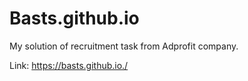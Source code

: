 # Basts.github.io
My solution of recruitment task from Adprofit company.

Link: https://basts.github.io./
